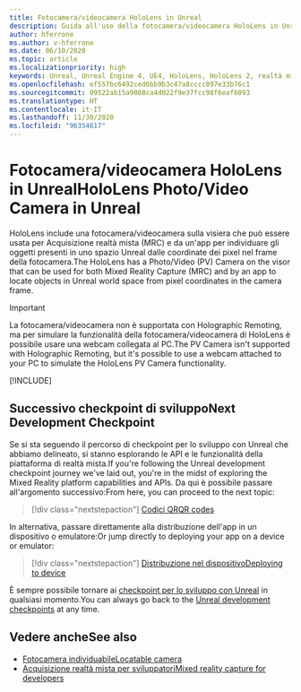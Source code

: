 ```yaml
---
title: Fotocamera/videocamera HoloLens in Unreal
description: Guida all'uso della fotocamera/videocamera HoloLens in Unreal
author: hferrone
ms.author: v-hferrone
ms.date: 06/10/2020
ms.topic: article
ms.localizationpriority: high
keywords: Unreal, Unreal Engine 4, UE4, HoloLens, HoloLens 2, realtà mista, sviluppo, funzionalità, documentazione, guide, ologrammi, videocamera, fotocamera, MRC, visore VR realtà mista, visore VR di windows mixed reality, visore per realtà virtuale
ms.openlocfilehash: ef557bc6492ced6bb9b3c47a8cccc897e33b76c1
ms.sourcegitcommit: 09522ab15a9008ca4d022f9e37fcc98f6eaf6093
ms.translationtype: HT
ms.contentlocale: it-IT
ms.lasthandoff: 11/30/2020
ms.locfileid: "96354617"
---
```

# <a name="hololens-photovideo-camera-in-unreal"></a><span data-ttu-id="f5adb-104">Fotocamera/videocamera HoloLens in Unreal</span><span class="sxs-lookup"><span data-stu-id="f5adb-104">HoloLens Photo/Video Camera in Unreal</span></span>

<span data-ttu-id="f5adb-105">HoloLens include una fotocamera/videocamera sulla visiera che può essere usata per Acquisizione realtà mista (MRC) e da un'app per individuare gli oggetti presenti in uno spazio Unreal dalle coordinate dei pixel nel frame della fotocamera.</span><span class="sxs-lookup"><span data-stu-id="f5adb-105">The HoloLens has a Photo/Video (PV) Camera on the visor that can be used for both Mixed Reality Capture (MRC) and by an app to locate objects in Unreal world space from pixel coordinates in the camera frame.</span></span>

> [!IMPORTANT]
> <span data-ttu-id="f5adb-106">La fotocamera/videocamera non è supportata con Holographic Remoting, ma per simulare la funzionalità della fotocamera/videocamera di HoloLens è possibile usare una webcam collegata al PC.</span><span class="sxs-lookup"><span data-stu-id="f5adb-106">The PV Camera isn't supported with Holographic Remoting, but it's possible to use a webcam attached to your PC to simulate the HoloLens PV Camera functionality.</span></span>

[!INCLUDE[](includes/tabs-pv-camera.md)]

## <a name="next-development-checkpoint"></a><span data-ttu-id="f5adb-107">Successivo checkpoint di sviluppo</span><span class="sxs-lookup"><span data-stu-id="f5adb-107">Next Development Checkpoint</span></span>

<span data-ttu-id="f5adb-108">Se si sta seguendo il percorso di checkpoint per lo sviluppo con Unreal che abbiamo delineato, si stanno esplorando le API e le funzionalità della piattaforma di realtà mista.</span><span class="sxs-lookup"><span data-stu-id="f5adb-108">If you're following the Unreal development checkpoint journey we've laid out, you're in the midst of exploring the Mixed Reality platform capabilities and APIs.</span></span> <span data-ttu-id="f5adb-109">Da qui è possibile passare all'argomento successivo:</span><span class="sxs-lookup"><span data-stu-id="f5adb-109">From here, you can proceed to the next topic:</span></span>

> [!div class="nextstepaction"]
> [<span data-ttu-id="f5adb-110">Codici QR</span><span class="sxs-lookup"><span data-stu-id="f5adb-110">QR codes</span></span>](unreal-qr-codes.md)

<span data-ttu-id="f5adb-111">In alternativa, passare direttamente alla distribuzione dell'app in un dispositivo o emulatore:</span><span class="sxs-lookup"><span data-stu-id="f5adb-111">Or jump directly to deploying your app on a device or emulator:</span></span>

> [!div class="nextstepaction"]
> [<span data-ttu-id="f5adb-112">Distribuzione nel dispositivo</span><span class="sxs-lookup"><span data-stu-id="f5adb-112">Deploying to device</span></span>](unreal-deploying.md)

<span data-ttu-id="f5adb-113">È sempre possibile tornare ai [checkpoint per lo sviluppo con Unreal](unreal-development-overview.md#3-platform-capabilities-and-apis) in qualsiasi momento.</span><span class="sxs-lookup"><span data-stu-id="f5adb-113">You can always go back to the [Unreal development checkpoints](unreal-development-overview.md#3-platform-capabilities-and-apis) at any time.</span></span>

## <a name="see-also"></a><span data-ttu-id="f5adb-114">Vedere anche</span><span class="sxs-lookup"><span data-stu-id="f5adb-114">See also</span></span>
* [<span data-ttu-id="f5adb-115">Fotocamera individuabile</span><span class="sxs-lookup"><span data-stu-id="f5adb-115">Locatable camera</span></span>](../platform-capabilities-and-apis/locatable-camera.md)
* [<span data-ttu-id="f5adb-116">Acquisizione realtà mista per sviluppatori</span><span class="sxs-lookup"><span data-stu-id="f5adb-116">Mixed reality capture for developers</span></span>](../platform-capabilities-and-apis/mixed-reality-capture-for-developers.md)

